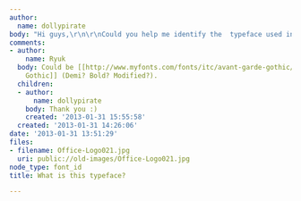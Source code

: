 ```yaml
---
author:
  name: dollypirate
body: "Hi guys,\r\n\r\nCould you help me identify the  typeface used in this logo?\r\n\r\nThanks"
comments:
- author:
    name: Ryuk
  body: Could be [[http://www.myfonts.com/fonts/itc/avant-garde-gothic/|Avant-Garde
    Gothic]] (Demi? Bold? Modified?).
  children:
  - author:
      name: dollypirate
    body: Thank you :)
    created: '2013-01-31 15:55:58'
  created: '2013-01-31 14:26:06'
date: '2013-01-31 13:51:29'
files:
- filename: Office-Logo021.jpg
  uri: public://old-images/Office-Logo021.jpg
node_type: font_id
title: What is this typeface?

---
```

